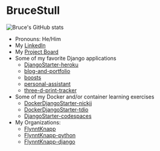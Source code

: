 # BruceStull

![Bruce's GitHub stats](https://github-readme-stats.vercel.app/api?username=brucestull&theme=vue&show_icons=true)

* Pronouns: He/Him
* My [LinkedIn](https://www.linkedin.com/in/bruce-stull/)
* My [Project Board](https://github.com/users/brucestull/projects/6/)
* Some of my favorite Django applications
  * [DjangoStarter-heroku](https://github.com/brucestull/DjangoStarter-heroku)
  * [blog-and-portfolio](https://github.com/brucestull/blog-and-portfolio)
  * [boosts](https://github.com/brucestull/boosts)
  * [personal-assistant](https://github.com/brucestull/personal-assistant)
  * [three-d-print-tracker](https://github.com/brucestull/three-d-print-tracker)
* Some of my Docker and/or container learning exercises
  * [DockerDjangoStarter-nickjj](https://github.com/brucestull/DockerDjangoStarter-nickjj)
  * [DockerDjangoStarter-tdio](https://github.com/brucestull/DockerDjangoStarter-tdio)
  * [DjangoStarter-codespaces](https://github.com/brucestull/DjangoStarter-codespaces)
* My Organizations:
  * [FlynntKnapp](https://github.com/orgs/FlynntKnapp/repositories)
  * [FlynntKnapp-python](https://github.com/orgs/FlynntKnapp-python/repositories)
  * [FlynntKnapp-django](https://github.com/orgs/FlynntKnapp-django/repositories)

<!-- * 🌱 I’m currently learning and/or reviewing: -->

<!-- ![Snake Animation - courtesy of https://blog.arnabghosh.me/add-github-dark-snake-animation-readme](https://github.com/brucestull/brucestull/blob/output/github-contribution-grid-snake.svg)
 -->
 
<!--
**brucestull/brucestull** is a ✨ _special_ ✨ repository because its `README.md` (this file) appears on your GitHub profile.

Here are some ideas to get you started:

- 🔭 I’m currently working on ...
- 👯 I’m looking to collaborate on ...
- 🤔 I’m looking for help with ...
- 💬 Ask me about ...
- 📫 How to reach me: ...
- ⚡ Fun fact: ...
-->
